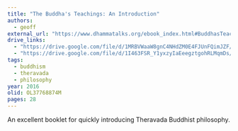 ```yaml
---
title: "The Buddha's Teachings: An Introduction"
authors:
  - geoff
external_url: "https://www.dhammatalks.org/ebook_index.html#BuddhasTeachings"
drive_links:
  - "https://drive.google.com/file/d/1MRBVWaaW8gnC4NHdZM0E4FJUnFQimJZF/view?usp=drivesdk"
  - "https://drive.google.com/file/d/1I463FSR_Y1yxzyIaEeegztgohRLMqmDs/view?usp=drivesdk"
tags:
  - buddhism
  - theravada
  - philosophy
year: 2016
olid: OL37768874M
pages: 28
---
```


An excellent booklet for quickly introducing Theravada Buddhist philosophy.
